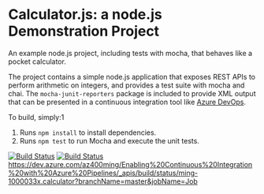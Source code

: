 Calculator.js: a node.js Demonstration Project
==============================================
An example node.js project, including tests with mocha, that behaves like
a pocket calculator.

The project contains a simple node.js application that exposes REST APIs
to perform arithmetic on integers, and provides a test suite with mocha
and chai.  The `mocha-junit-reporters` package is included to provide XML
output that can be presented in a continuous integration tool like
[Azure DevOps](https://azure.com/devops).

To build, simply:1

1. Runs `npm install` to install dependencies.
2. Runs `npm test` to run Mocha and execute the unit tests.

[![Build Status](https://dev.azure.com/az400ming/Enabling%20Continuous%20Integration%20with%20Azure%20Pipelines/_apis/build/status/ming-1000033x.calculator?branchName=master)](https://dev.azure.com/az400ming/Enabling%20Continuous%20Integration%20with%20Azure%20Pipelines/_build/latest?definitionId=8&branchName=master)
[![Build Status](https://dev.azure.com/az400ming/Enabling%20Continuous%20Integration%20with%20Azure%20Pipelines/_apis/build/status/ming-1000033x.calculator?branchName=master&jobName=Job)](https://dev.azure.com/az400ming/Enabling%20Continuous%20Integration%20with%20Azure%20Pipelines/_build/latest?definitionId=8&branchName=master)
https://dev.azure.com/az400ming/Enabling%20Continuous%20Integration%20with%20Azure%20Pipelines/_apis/build/status/ming-1000033x.calculator?branchName=master&jobName=Job
